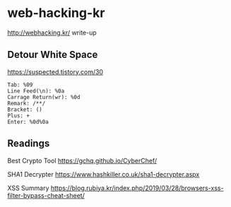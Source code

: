 # web-hacking-kr
http://webhacking.kr/ write-up

## Detour White Space
https://suspected.tistory.com/30

```
Tab: %09
Line Feed(\n): %0a
Carrage Return(wr): %0d
Remark: /**/
Bracket: ()
Plus: +
Enter: %0d%0a
```

## Readings
Best Crypto Tool
https://gchq.github.io/CyberChef/

SHA1 Decrypter
https://www.hashkiller.co.uk/sha1-decrypter.aspx

XSS Summary
https://blog.rubiya.kr/index.php/2019/03/28/browsers-xss-filter-bypass-cheat-sheet/
